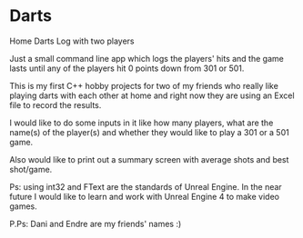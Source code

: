 # Darts
Home Darts Log with two players


Just a small command line app which logs the players' hits and the game lasts until any of the players hit 0
points down from 301 or 501.

This is my first C++ hobby projects for two of my friends who really like playing darts with each other
at home and right now they are using an Excel file to record the results.

I would like to do some inputs in it like how many players, what are the name(s) of the player(s) and whether
they would like to play a 301 or a 501 game.

Also would like to print out a summary screen with average shots and best shot/game.

Ps: using int32 and FText are the standards of Unreal Engine. In the near future I would like to learn and work with
Unreal Engine 4 to make video games.

P.Ps: Dani and Endre are my friends' names :)
